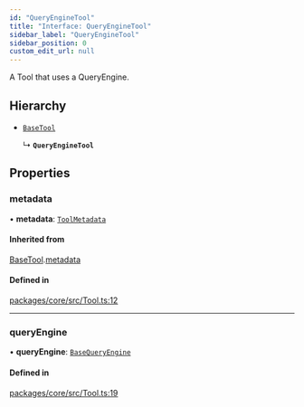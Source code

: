```yaml
---
id: "QueryEngineTool"
title: "Interface: QueryEngineTool"
sidebar_label: "QueryEngineTool"
sidebar_position: 0
custom_edit_url: null
---
```


A Tool that uses a QueryEngine.

## Hierarchy

- [`BaseTool`](BaseTool.md)

  ↳ **`QueryEngineTool`**

## Properties

### metadata

• **metadata**: [`ToolMetadata`](ToolMetadata.md)

#### Inherited from

[BaseTool](BaseTool.md).[metadata](BaseTool.md#metadata)

#### Defined in

[packages/core/src/Tool.ts:12](https://github.com/run-llama/LlamaIndexTS/blob/d613bbd/packages/core/src/Tool.ts#L12)

---

### queryEngine

• **queryEngine**: [`BaseQueryEngine`](BaseQueryEngine.md)

#### Defined in

[packages/core/src/Tool.ts:19](https://github.com/run-llama/LlamaIndexTS/blob/d613bbd/packages/core/src/Tool.ts#L19)
